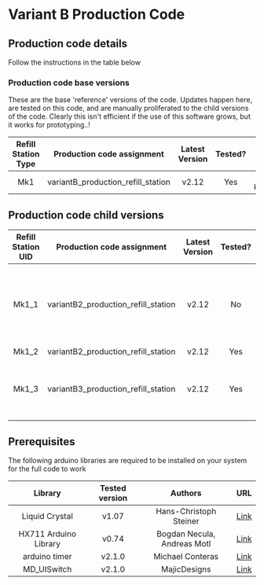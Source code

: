 # Variant B Production Code

## Production code details
Follow the instructions in the table below

### Production code base versions
These are the base 'reference' versions of the code. Updates happen here, are tested on this code, and are manually proliferated to the child versions of the code. Clearly this isn't efficient if the use of this software grows, but it works for prototyping..!

| Refill Station Type | Production code assignment         | Latest Version | Tested? |  Bug list  |
| :-----------------: | ---------------------------------- | :------------: | :-----: | :--------: |
|         Mk1         | variantB_production_refill_station |     v2.12      |   Yes   | None known |

## Production code child versions

| Refill Station UID | Production code assignment          | Latest Version | Tested? | Scale factor used |                                                                  Differences from base version                                                                  |
| :----------------: | ----------------------------------- | :------------: | :-----: | :---------------: | :-------------------------------------------------------------------------------------------------------------------------------------------------------------: |
|       Mk1_1        | variantB2_production_refill_station |     v2.12      |   No    |      112.157      | [A] Scale factor (for hx711 and strain gauge) [B] "int expectedContainerMass = 50;" (solves creep/drift of scale)  [C] alternate button resitance ladder values |
|       Mk1_2        | variantB2_production_refill_station |     v2.12      |   Yes   |      223.61       |                                                                          No difference                                                                          |
|       Mk1_3        | variantB3_production_refill_station |     v2.12      |   Yes   |        214        |                        [A] Scale factor (for hx711 and strain gauge) [B] "int expectedContainerMass = 50;" (solves creep/drift of scale)                        |


## Prerequisites
The following arduino libraries are required to be installed on your system for the full code to work

|        Library        | Tested version |           Authors           |                            URL                             |
| :-------------------: | :------------: | :-------------------------: | :--------------------------------------------------------: |
|    Liquid Crystal     |     v1.07      |   Hans-Christoph Steiner    | [Link](https://github.com/arduino-libraries/LiquidCrystal) |
| HX711 Arduino Library |     v0.74      | Bogdan Necula, Andreas Motl |           [Link](https://github.com/bogde/HX711)           |
|     arduino timer     |     v2.1.0     |      Michael Conteras       |      [Link](https://github.com/contrem/arduino-timer)      |
|      MD_UISwitch      |     v2.1.0     |        MajicDesigns         |    [Link](https://github.com/MajicDesigns/MD_UISwitch)     |

[//]: # (This is the right format for a comment)